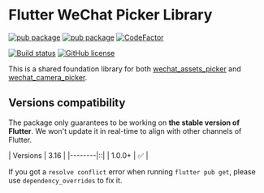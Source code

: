 <!-- Copyright 2019 The FlutterCandies author. All rights reserved.
Use of this source code is governed by an Apache license
that can be found in the LICENSE file. -->

# Flutter WeChat Picker Library

[![pub package](https://img.shields.io/pub/v/wechat_picker_library?logo=dart&label=stable&style=flat-square)](https://pub.dev/packages/wechat_picker_library)
[![pub package](https://img.shields.io/pub/v/wechat_picker_library?color=9d00ff&include_prereleases&label=dev&logo=dart&style=flat-square)](https://pub.dev/packages/wechat_picker_library)
[![CodeFactor](https://img.shields.io/codefactor/grade/github/fluttercandies/flutter_wechat_picker_library?logo=codefactor&logoColor=%23ffffff&style=flat-square)](https://www.codefactor.io/repository/github/fluttercandies/flutter_wechat_picker_library)

[![Build status](https://img.shields.io/github/actions/workflow/status/fluttercandies/flutter_wechat_picker_library/runnable.yml?branch=main&label=CI&logo=github&style=flat-square)](https://github.com/fluttercandies/flutter_wechat_picker_library/actions/workflows/runnable.yml)
[![GitHub license](https://img.shields.io/github/license/fluttercandies/flutter_wechat_picker_library?style=flat-square)](https://github.com/fluttercandies/flutter_wechat_picker_library/blob/main/LICENSE)

This is a shared foundation library for both
[wechat_assets_picker](https://pub.dev/packages/wechat_assets_picker)
and
[wechat_camera_picker](https://pub.dev/packages/wechat_camera_picker).

## Versions compatibility

The package only guarantees to be working on **the stable version of Flutter**.
We won't update it in real-time to align with other channels of Flutter.

| Versions | 3.16 |
|--------|::|
| 1.0.0+ | ✅ |

If you got a `resolve conflict` error when running `flutter pub get`,
please use `dependency_overrides` to fix it.
